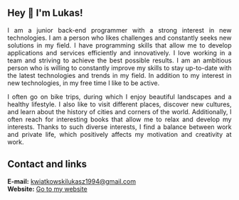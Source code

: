 ## Hey 👋 I'm Lukas!  

<p align="justify"> 
I am a junior back-end programmer with a strong interest in new technologies. I am a person who likes challenges and constantly seeks new solutions in my field. I have programming skills that allow me to develop applications and services efficiently and innovatively. I love working in a team and striving to achieve the best possible results. I am an ambitious person who is willing to constantly improve my skills to stay up-to-date with the latest technologies and trends in my field. In addition to my interest in new technologies, in my free time I like to be active. 
</p>
<p align="justify"> 
I often go on bike trips, during which I enjoy beautiful landscapes and a healthy lifestyle. I also like to visit different places, discover new cultures, and learn about the history of cities and corners of the world. Additionally, I often reach for interesting books that allow me to relax and develop my interests. Thanks to such diverse interests, I find a balance between work and private life, which positively affects my motivation and creativity at work.
</p>

## Contact and links
**E-mail:** kwiatkowskilukasz1994@gmail.com
</br>
**Website:** [Go to my website](http://portfolio-lukasz-kwiatkowski.cba.pl/ "Go to my website")
